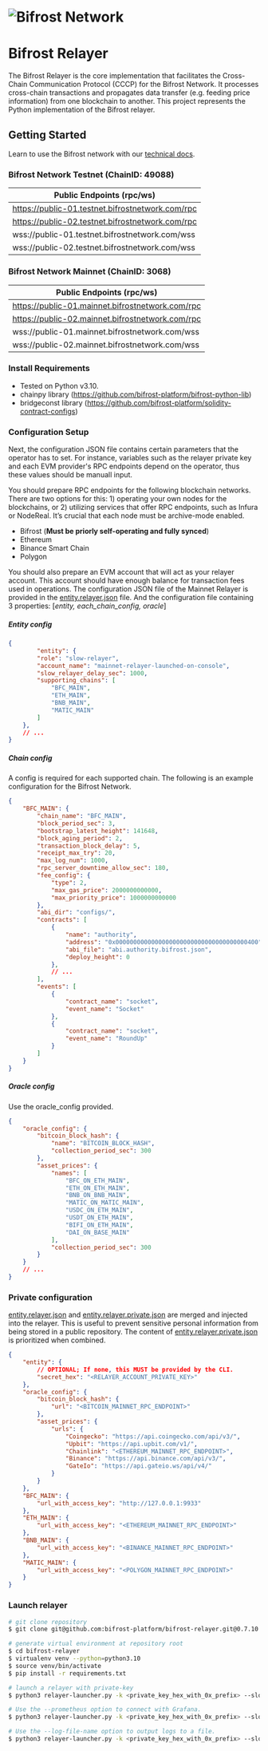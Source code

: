 # ![Bifrost Network](media/bifrost_header.jpeg)

# Bifrost Relayer

The Bifrost Relayer is the core implementation that facilitates the Cross-Chain Communication Protocol (CCCP) for the
Bifrost Network. It processes cross-chain transactions and propagates data transfer (e.g. feeding price information)
from one blockchain to another. This project represents the Python implementation of the Bifrost relayer.

## Getting Started

Learn to use the Bifrost network with our [technical docs](https://docs.bifrostnetwork.com/bifrost-network).

### Bifrost Network Testnet (ChainID: 49088)

| Public Endpoints (rpc/ws)                        |
|--------------------------------------------------|
| https://public-01.testnet.bifrostnetwork.com/rpc |
| https://public-02.testnet.bifrostnetwork.com/rpc |
| wss://public-01.testnet.bifrostnetwork.com/wss   |
| wss://public-02.testnet.bifrostnetwork.com/wss   |

### Bifrost Network Mainnet (ChainID: 3068)

| Public Endpoints (rpc/ws)                        |
|--------------------------------------------------|
| https://public-01.mainnet.bifrostnetwork.com/rpc |
| https://public-02.mainnet.bifrostnetwork.com/rpc |
| wss://public-01.mainnet.bifrostnetwork.com/wss   |
| wss://public-02.mainnet.bifrostnetwork.com/wss   |

### Install Requirements

- Tested on Python v3.10.
- chainpy library (https://github.com/bifrost-platform/bifrost-python-lib)
- bridgeconst library (https://github.com/bifrost-platform/solidity-contract-configs)

### Configuration Setup

Next, the configuration JSON file contains certain parameters that the operator has to set. For instance, variables such as the relayer private key and each EVM provider's RPC endpoints depend on the operator, thus these values should be manuall input.

You should prepare RPC endpoints for the following blockchain networks. There are two options for this: 1) operating your own nodes for the blockchains, or 2) utilizing services that offer RPC endpoints, such as Infura or NodeReal. It’s crucial that each node must be archive-mode enabled.

- Bifrost (**Must be priorly self-operating and fully synced**)
- Ethereum
- Binance Smart Chain
- Polygon

You should also prepare an EVM account that will act as your relayer account. This account should have enough balance for transaction fees used in operations. The configuration JSON file of the Mainnet Relayer is provided in the [entity.relayer.json](configs/entity.relayer.json) file. And the configuration file containing 3 properties: [_entity, each_chain_config, oracle_]

##### Entity config

```json
{
        "entity": {
        "role": "slow-relayer",
        "account_name": "mainnet-relayer-launched-on-console",
        "slow_relayer_delay_sec": 1000,
        "supporting_chains": [
            "BFC_MAIN",
            "ETH_MAIN",
            "BNB_MAIN",
            "MATIC_MAIN"
        ]
    },
    // ...
}
```

##### Chain config

A config is required for each supported chain. The following is an example configuration for the Bifrost Network.

```json
{
    "BFC_MAIN": {
        "chain_name": "BFC_MAIN",
        "block_period_sec": 3,
        "bootstrap_latest_height": 141648,
        "block_aging_period": 2,
        "transaction_block_delay": 5,
        "receipt_max_try": 20,
        "max_log_num": 1000,
        "rpc_server_downtime_allow_sec": 180,
        "fee_config": {
            "type": 2,
            "max_gas_price": 2000000000000,
            "max_priority_price": 1000000000000
        },
        "abi_dir": "configs/",
        "contracts": [
            {
                "name": "authority",
                "address": "0x0000000000000000000000000000000000000400",
                "abi_file": "abi.authority.bifrost.json",
                "deploy_height": 0
            },
            // ...
        ],
        "events": [
            {
                "contract_name": "socket",
                "event_name": "Socket"
            },
            {
                "contract_name": "socket",
                "event_name": "RoundUp"
            }
        ]
    }
}
```

##### Oracle config

Use the oracle_config provided.

```json
{
    "oracle_config": {
        "bitcoin_block_hash": {
            "name": "BITCOIN_BLOCK_HASH",
            "collection_period_sec": 300
        },
        "asset_prices": {
            "names": [
                "BFC_ON_ETH_MAIN",
                "ETH_ON_ETH_MAIN",
                "BNB_ON_BNB_MAIN",
                "MATIC_ON_MATIC_MAIN",
                "USDC_ON_ETH_MAIN",
                "USDT_ON_ETH_MAIN",
                "BIFI_ON_ETH_MAIN",
                "DAI_ON_BASE_MAIN"
            ],
            "collection_period_sec": 300
        }
    }
    // ...
}
```

### Private configuration

[entity.relayer.json](configs/entity.relayer.json)
and [entity.relayer.private.json](configs/entity.relayer.private.json)
are merged and injected into the relayer. This is useful to prevent sensitive personal information from being stored in
a public repository. The content of [entity.relayer.private.json](configs/entity.relayer.private.json) is prioritized
when combined.

```json
{
    "entity": {
        // OPTIONAL; If none, this MUST be provided by the CLI.
        "secret_hex": "<RELAYER_ACCOUNT_PRIVATE_KEY>"
    },
    "oracle_config": {
        "bitcoin_block_hash": {
            "url": "<BITCOIN_MAINNET_RPC_ENDPOINT>"
        },
        "asset_prices": {
            "urls": {
                "Coingecko": "https://api.coingecko.com/api/v3/",
                "Upbit": "https://api.upbit.com/v1/",
                "Chainlink": "<ETHEREUM_MAINNET_RPC_ENDPOINT>",
                "Binance": "https://api.binance.com/api/v3/",
                "GateIo": "https://api.gateio.ws/api/v4/"
            }
        }
    },
    "BFC_MAIN": {
        "url_with_access_key": "http://127.0.0.1:9933"
    },
    "ETH_MAIN": {
        "url_with_access_key": "<ETHEREUM_MAINNET_RPC_ENDPOINT>"
    },
    "BNB_MAIN": {
        "url_with_access_key": "<BINANCE_MAINNET_RPC_ENDPOINT>"
    },
    "MATIC_MAIN": {
        "url_with_access_key": "<POLYGON_MAINNET_RPC_ENDPOINT>"
    }
}

```

### Launch relayer
```sh
# git clone repository
$ git clone git@github.com:bifrost-platform/bifrost-relayer.git@0.7.10

# generate virtual environment at repository root 
$ cd bifrost-relayer
$ virtualenv venv --python=python3.10
$ source venv/bin/activate
$ pip install -r requirements.txt

# launch a relayer with private-key
$ python3 relayer-launcher.py -k <private_key_hex_with_0x_prefix> --slow-relayer

# Use the --prometheus option to connect with Grafana.
$ python3 relayer-launcher.py -k <private_key_hex_with_0x_prefix> --slow-relayer --prometheus

# Use the --log-file-name option to output logs to a file.
$ python3 relayer-launcher.py -k <private_key_hex_with_0x_prefix> --slow-relayer --log-file-name relayer.log

```
